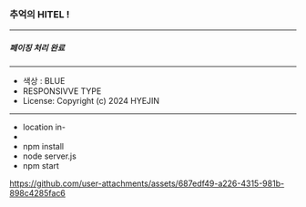 ### 추억의 HITEL !

------

##### 페이징 처리 완료

------

- 색상 :  BLUE
- RESPONSIVVE TYPE
- License: Copyright (c) 2024 HYEJIN

------

- location in-
- 
- npm install
- node server.js
- npm start


https://github.com/user-attachments/assets/687edf49-a226-4315-981b-898c4285fac6

